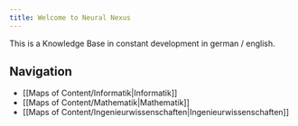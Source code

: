 ```yaml
---
title: Welcome to Neural Nexus
---
```


This is a Knowledge Base in constant development in german / english.

## Navigation 
- [[Maps of Content/Informatik|Informatik]]
- [[Maps of Content/Mathematik|Mathematik]]
- [[Maps of Content/Ingenieurwissenschaften|Ingenieurwissenschaften]]